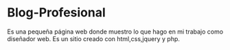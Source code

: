 # Blog-Profesional
Es una pequeña página web donde muestro lo que hago en mi trabajo como diseñador web. Es un sitio creado con html,css,jquery y php.
